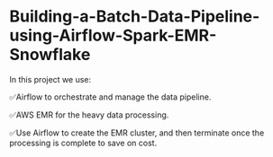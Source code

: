 # Building-a-Batch-Data-Pipeline-using-Airflow-Spark-EMR-Snowflake

In this project we use:

✅Airflow to orchestrate and manage the data pipeline.

✅AWS EMR for the heavy data processing.

✅Use Airflow to create the EMR cluster, and then terminate once the processing is complete to save on cost.
